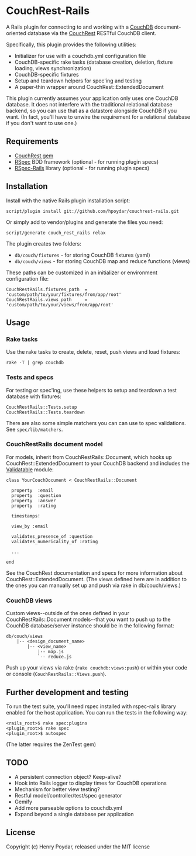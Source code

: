 # CouchRest-Rails

A Rails plugin for connecting to and working with a [CouchDB](http://couchdb.apache.org) document-oriented database via the [CouchRest](http://github.com/jchris/couchrest) RESTful CouchDB client.

Specifically, this plugin provides the following utilities:

* Initializer for use with a couchdb.yml configuration file
* CouchDB-specific rake tasks (database creation, deletion, fixture loading, views synchronization)
* CouchDB-specific fixtures
* Setup and teardown helpers for spec'ing and testing
* A paper-thin wrapper around CouchRest::ExtendedDocument

This plugin currently assumes your application only uses one CouchDB database.  It does not interfere with the traditional relational database backend, so you can use that as a datastore alongside CouchDB if you want.  (In fact, you'll have to unwire the requirement for a relational database if you don't want to use one.)

## Requirements

* [CouchRest gem](http://github.com/jchris/couchrest)
* [RSpec](http://github.com/dchelimsky/rspec) BDD framework (optional - for running plugin specs)
* [RSpec-Rails](http://github.com/dchelimsky/rspec-rails) library (optional - for running plugin specs)


## Installation

Install with the native Rails plugin installation script:

    script/plugin install git://github.com/hpoydar/couchrest-rails.git

Or simply add to vendor/plugins and generate the files you need:

    script/generate couch_rest_rails relax
    
The plugin creates two folders:

* `db/couch/fixtures` - for storing CouchDB fixtures (yaml)
* `db/couch/views` - for storing CouchDB map and reduce functions (views)

These paths can be customized in an initializer or environment configuration file:

    CouchRestRails.fixtures_path  = 'custom/path/to/your/fixtures/from/app/root'
    CouchRestRails.views_path     = 'custom/path/to/your/views/from/app/root'
    
## Usage    

### Rake tasks

Use the rake tasks to create, delete, reset, push views and load fixtures:

    rake -T | grep couchdb
    
### Tests and specs
    
For testing or spec'ing, use these helpers to setup and teardown a test database with fixtures:

    CouchRestRails::Tests.setup
    CouchRestRails::Tests.teardown
    
There are also some simple matchers you can can use to spec validations.  See `spec/lib/matchers`.

### CouchRestRails document model

For models, inherit from CouchRestRails::Document, which hooks up CouchRest::ExtendedDocument to your CouchDB backend   and includes the [Validatable](http://validatable.rubyforge.org/) module:

    class YourCouchDocument < CouchRestRails::Document
      
      property  :email
      property  :question
      property  :answer
      property  :rating

      timestamps!

      view_by :email
      
      validates_presence_of :question
      validates_numericality_of :rating
      
      ...
      
    end

See the CouchRest documentation and specs for more information about CouchRest::ExtendedDocument. (The views defined here are in addition to the ones you can manually set up and push via rake in db/couch/views.)

### CouchDB views
    
Custom views--outside of the ones defined in your CouchRestRails::Document models--that you want to push up to the CouchDB database/server instance should be in the following format:

    db/couch/views
        |-- <design_document_name>
            |-- <view_name>
                |-- map.js
                `-- reduce.js
                
Push up your views via rake (`rake couchdb:views:push`) or within your code or console (`CouchRestRails::Views.push`).

## Further development and testing

To run the test suite, you'll need rspec installed with rspec-rails library enabled for the host application. You can run the tests in the following way:

    <rails_root>$ rake spec:plugins
    <plugin_root>$ rake spec
    <plugin_root>$ autospec
    
(The latter requires the ZenTest gem)

## TODO

* A persistent connection object? Keep-alive?
* Hook into Rails logger to display times for CouchDB operations
* Mechanism for better view testing?
* Restful model/controller/test/spec generator
* Gemify
* Add more parseable options to couchdb.yml
* Expand beyond a single database per application

## License

Copyright (c) Henry Poydar, released under the MIT license
